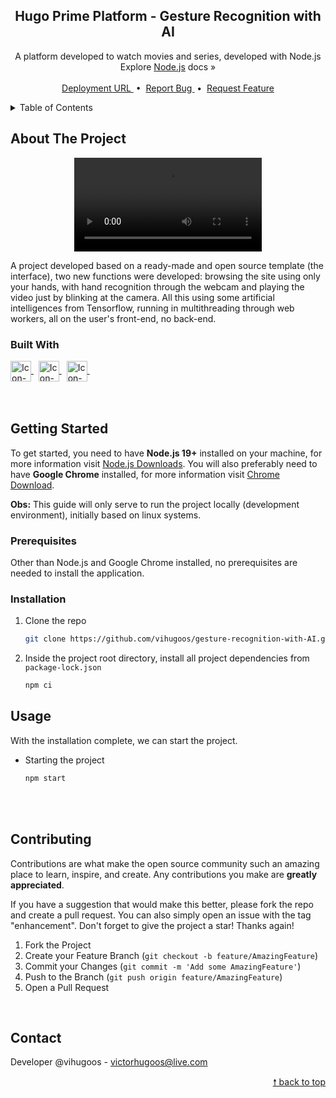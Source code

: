 <div id="top"> </div> 

<!---- PROJECT LOGO ----> 
<div align="center">
  <h2 align="center"> 
    Hugo Prime Platform - Gesture Recognition with AI 
  </h2>
  
  <p align="center">
    A platform developed to watch movies and series, developed with Node.js <br/> 
    Explore <a href="https://nodejs.org/en/docs/">Node.js</a> docs &#187; <br/> <br/>
    <a href="https://vihugoos.github.io/gesture-recognition-with-AI/pages/titles/"> Deployment URL </a> &nbsp;•&nbsp;
    <a href="https://github.com/vihugoos/gesture-recognition-with-AI/issues"> Report Bug </a> &nbsp;•&nbsp;
    <a href="https://github.com/vihugoos/gesture-recognition-with-AI/issues"> Request Feature </a>
  </p>
</div>


<!---- TABLE OF CONTENTS ----> 
<details>
  <summary> Table of Contents </summary>
  <ol>
    <li>
      <a href="#about-the-project"> About The Project </a>
      <ul>
        <li><a href="#built-with"> Built With </a></li>
      </ul>
    </li>
    <li>
      <a href="#getting-started"> Getting Started </a>
      <ul>
        <li><a href="#prerequisites"> Prerequisites </a></li>
        <li><a href="#installation"> Installation </a></li>
        <li><a href="#usage"> Usage </a></li>
      </ul>
    </li>
    <li><a href="#contributing"> Contributing </a></li>
    <li><a href="#contact"> Contact </a></li>
  </ol>
</details>


<!---- THE PROJECT ----> 
## About The Project 

<div align="center">
  <video preload controls loop type="video/mp4" src="https://user-images.githubusercontent.com/44311634/226429877-20f49260-4b75-4708-b4c9-1d21e22c62c4.mp4">
    Sorry, your browser does not support embedded videos.
  </video>
</div>

A project developed based on a ready-made and open source template (the interface), two new functions were developed: browsing the site using only your hands, with hand recognition through the webcam and playing the video just by blinking at the camera. All this using some artificial intelligences from Tensorflow, running in multithreading through web workers, all on the user's front-end, no back-end. 


### Built With 

<div style="display: inline_block">
    <!-- Icon JavaScript --> 
    <a href="https://developer.mozilla.org/en-US/docs/Web/JavaScript"> 
      <img align="center" alt="Icon-JS" height="33" src="https://cdn.jsdelivr.net/gh/devicons/devicon/icons/javascript/javascript-original.svg"> 
    </a> &nbsp;
    <!-- Icon TensorFlow --> 
    <a href="https://www.tensorflow.org/"> 
      <img align="center" alt="Icon-TensorFlow" height="33" src="https://cdn.jsdelivr.net/gh/devicons/devicon/icons/tensorflow/tensorflow-original.svg"> 
    </a> &nbsp;
    <!-- Icon Browser Sync --> 
    <a href="https://browsersync.io/"> 
      <img align="center" alt="Icon-BrowserSync" height="33" src="https://user-images.githubusercontent.com/44311634/225719229-3ff19193-dacb-45e3-ad6b-6eddd4bc6f8b.png"> 
    </a> &nbsp;
</div>

<br/>
<br/>


<!---- GETTING STARTED ----> 
## Getting Started

To get started, you need to have <strong>Node.js 19+</strong> installed on your machine, for more information visit <a href="https://nodejs.org/en/download/"> Node.js Downloads</a>. You will also preferably need to have <strong>Google Chrome</strong> installed, for more information visit <a href="https://www.google.com/chrome/">Chrome Download</a>. 

<strong>Obs:</strong> This guide will only serve to run the project locally (development environment), initially based on linux systems.


### Prerequisites 

Other than Node.js and Google Chrome installed, no prerequisites are needed to install the application.


### Installation 

1. Clone the repo 
   ```bash
   git clone https://github.com/vihugoos/gesture-recognition-with-AI.git  
   ```
2. Inside the project root directory, install all project dependencies from `package-lock.json`
   ```cmd
   npm ci 
   ```


<!---- USAGE EXAMPLES ----> 
## Usage

With the installation complete, we can start the project.

* Starting the project 
   ```bash
   npm start  
   ```

<br/> <br/> 


<!---- CONTRIBUTING ---->
## Contributing

Contributions are what make the open source community such an amazing place to learn, inspire, and create. Any contributions you make are **greatly appreciated**.

If you have a suggestion that would make this better, please fork the repo and create a pull request. You can also simply open an issue with the tag "enhancement".
Don't forget to give the project a star! Thanks again!

1. Fork the Project
2. Create your Feature Branch (`git checkout -b feature/AmazingFeature`)
3. Commit your Changes (`git commit -m 'Add some AmazingFeature'`)
4. Push to the Branch (`git push origin feature/AmazingFeature`)
5. Open a Pull Request
<br/> 


<!---- CONTACT ---->
## Contact

Developer @vihugoos - victorhugoos@live.com  

<p align="right"><a href="#top"> &#129045; back to top </a></p> 
